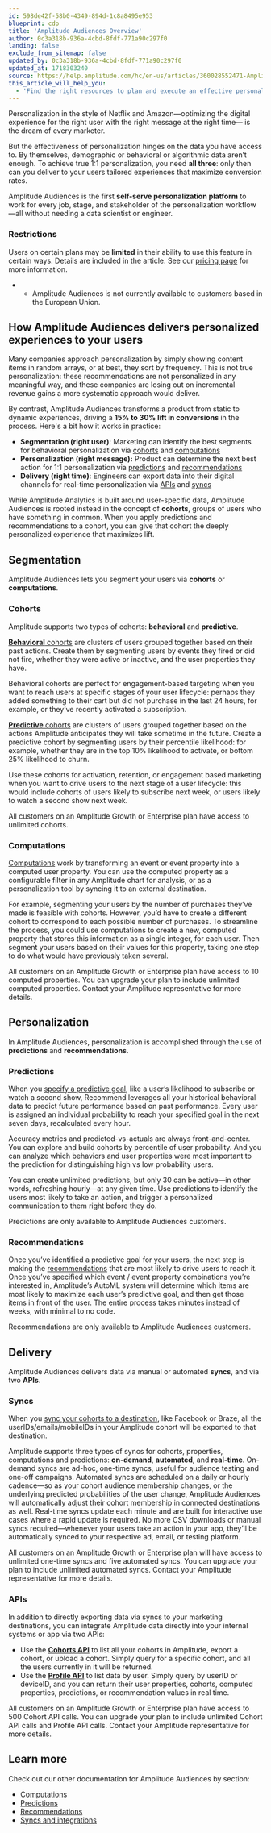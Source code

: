 ```yaml
---
id: 598de42f-58b0-4349-894d-1c8a8495e953
blueprint: cdp
title: 'Amplitude Audiences Overview'
author: 0c3a318b-936a-4cbd-8fdf-771a90c297f0
landing: false
exclude_from_sitemap: false
updated_by: 0c3a318b-936a-4cbd-8fdf-771a90c297f0
updated_at: 1718303240
source: https://help.amplitude.com/hc/en-us/articles/360028552471-Amplitude-Audiences-overview-Drive-conversions-with-true-one-to-one-personalization
this_article_will_help_you:
  - 'Find the right resources to plan and execute an effective personalization campaign'
---
```

Personalization in the style of Netflix and Amazon—optimizing the digital experience for the right user with the right message at the right time— is the dream of every marketer. 

But the effectiveness of personalization hinges on the data you have access to. By themselves, demographic or behavioral or algorithmic data aren’t enough. To achieve true 1:1 personalization, you need **all three**: only then can you deliver to your users tailored experiences that maximize conversion rates.

Amplitude Audiences is the first **self-serve personalization platform** to work for every job, stage, and stakeholder of the personalization workflow—all without needing a data scientist or engineer.

### Restrictions

Users on certain plans may be **limited** in their ability to use this feature in certain ways. Details are included in the article. See our [pricing page](https://amplitude.com/pricing) for more information.

* * Amplitude Audiences is not currently available to customers based in the European Union.

## How Amplitude Audiences delivers personalized experiences to your users

Many companies approach personalization by simply showing content items in random arrays, or at best, they sort by frequency. This is not true personalization: these recommendations are not personalized in any meaningful way, and these companies are losing out on incremental revenue gains a more systematic approach would deliver. 

By contrast, Amplitude Audiences transforms a product from static to dynamic experiences, driving a **15% to 30% lift in conversions** in the process. Here's a bit how it works in practice:

* **Segmentation (right user)**: Marketing can identify the best segments for behavioral personalization via [cohorts](#h_01F3R89XE9Q3F5EN58ZTRFWCA8) and [computations](#h_01F3R8A3QEJ6E8R91ZRCX2TNWM)
* **Personalization (right message):** Product can determine the next best action for 1:1 personalization via [predictions](#h_01F3R8ACKCR378PYEHCDNAEJE7) and [recommendations](#h_01F3R8AKVJ1R67WNA4S3NEPM34)
* **Delivery (right time)**: Engineers can export data into their digital channels for real-time personalization via [APIs](#h_01F3R8AX9484AD41HE8GQ7YA84) and [syncs](#h_01F3R8B3S2DDJ5XY4E1FD654YQ)

While Amplitude Analytics is built around user-specific data, Amplitude Audiences is rooted instead in the concept of **cohorts**, groups of users who have something in common. When you apply predictions and recommendations to a cohort, you can give that cohort the deeply personalized experience that maximizes lift. 

## Segmentation

Amplitude Audiences lets you segment your users via **cohorts** or **computations**.

### Cohorts

Amplitude supports two types of cohorts: **behavioral** and **predictive**. 

[**Behavioral** cohorts](/docs/analytics/behavioral-cohorts) are clusters of users grouped together based on their past actions. Create them by segmenting users by events they fired or did not fire, whether they were active or inactive, and the user properties they have. 

Behavioral cohorts are perfect for engagement-based targeting when you want to reach users at specific stages of your user lifecycle: perhaps they added something to their cart but did not purchase in the last 24 hours, for example, or they’ve recently activated a subscription.

[**Predictive** cohorts](/docs/cdp/audiences/predictions-build) are clusters of users grouped together based on the actions Amplitude anticipates they will take sometime in the future. Create a predictive cohort by segmenting users by their percentile likelihood: for example, whether they are in the top 10% likelihood to activate, or bottom 25% likelihood to churn. 

Use these cohorts for activation, retention, or engagement based marketing when you want to drive users to the next stage of a user lifecycle: this would include cohorts of users likely to subscribe next week, or users likely to watch a second show next week.

All customers on an Amplitude Growth or Enterprise plan have access to unlimited cohorts.

### Computations

[Computations](/docs/cdp/audiences/computations) work by transforming an event or event property into a computed user property. You can use the computed property as a configurable filter in any Amplitude chart for analysis, or as a personalization tool by syncing it to an external destination.

For example, segmenting your users by the number of purchases they’ve made is feasible with cohorts. However, you’d have to create a different cohort to correspond to each possible number of purchases. To streamline the process, you could use computations to create a new, computed property that stores this information as a single integer, for each user. Then segment your users based on their values for this property, taking one step to do what would have previously taken several.

All customers on an Amplitude Growth or Enterprise plan have access to 10 computed properties. You can upgrade your plan to include unlimited computed properties. Contact your Amplitude representative for more details.

## Personalization

In Amplitude Audiences, personalization is accomplished through the use of **predictions** and **recommendations**.

### Predictions

When you [specify a predictive goal](/docs/cdp/audiences/predictions), like a user’s likelihood to subscribe or watch a second show, Recommend leverages all your historical behavioral data to predict future performance based on past performance. Every user is assigned an individual probability to reach your specified goal in the next seven days, recalculated every hour.

Accuracy metrics and predicted-vs-actuals are always front-and-center. You can explore and build cohorts by percentile of user probability. And you can analyze which behaviors and user properties were most important to the prediction for distinguishing high vs low probability users.

You can create unlimited predictions, but only 30 can be active—in other words, refreshing hourly—at any given time. Use predictions to identify the users most likely to take an action, and trigger a personalized communication to them right before they do.

Predictions are only available to Amplitude Audiences customers.

### Recommendations

Once you’ve identified a predictive goal for your users, the next step is making the [recommendations](/docs/cdp/audiences/recommendations) that are most likely to drive users to reach it. Once you’ve specified which event / event property combinations you’re interested in, Amplitude’s AutoML system will determine which items are most likely to maximize each user’s predictive goal, and then get those items in front of the user. The entire process takes minutes instead of weeks, with minimal to no code.

Recommendations are only available to Amplitude Audiences customers.

## Delivery

Amplitude Audiences delivers data via manual or automated **syncs**, and via two **APIs**.

### Syncs

When you [sync your cohorts to a destination](/docs/cdp/audiences/third-party-syncs), like Facebook or Braze, all the userIDs/emails/mobileIDs in your Amplitude cohort will be exported to that destination.

Amplitude supports three types of syncs for cohorts, properties, computations and predictions: **on-demand**, **automated**, and **real-time**. On-demand syncs are ad-hoc, one-time syncs, useful for audience testing and one-off campaigns. Automated syncs are scheduled on a daily or hourly cadence—so as your cohort audience membership changes, or the underlying predicted probabilities of the user change, Amplitude Audiences will automatically adjust their cohort membership in connected destinations as well. Real-time syncs update each minute and are built for interactive use cases where a rapid update is required. No more CSV downloads or manual syncs required—whenever your users take an action in your app, they’ll be automatically synced to your respective ad, email, or testing platform.

All customers on an Amplitude Growth or Enterprise plan will have access to unlimited one-time syncs and five automated syncs. You can upgrade your plan to include unlimited automated syncs. Contact your Amplitude representative for more details.

### APIs

In addition to directly exporting data via syncs to your marketing destinations, you can integrate Amplitude data directly into your internal systems or app via two APIs:

* Use the [**Cohorts API**](https://developers.amplitude.com/docs/behavioral-cohorts-api) to list all your cohorts in Amplitude, export a cohort, or upload a cohort. Simply query for a specific cohort, and all the users currently in it will be returned.
* Use the **[Profile API](https://www.docs.developers.amplitude.com/analytics/apis/user-profile-api/)** to list data by user. Simply query by userID or deviceID, and you can return their user properties, cohorts, computed properties, predictions, or recommendation values in real time.

All customers on an Amplitude Growth or Enterprise plan have access to 500 Cohort API calls. You can upgrade your plan to include unlimited Cohort API calls and Profile API calls. Contact your Amplitude representative for more details.

## Learn more

Check out our other documentation for Amplitude Audiences by section:

* [Computations](https://help.amplitude.com/hc/en-us/sections/360013330791-Computations)
* [Predictions](https://help.amplitude.com/hc/en-us/sections/360011032612-Predictions)
* [Recommendations](https://help.amplitude.com/hc/en-us/sections/360013215412-Recommendations)
* [Syncs and integrations](https://help.amplitude.com/hc/en-us/sections/360013330811-Syncs-and-integrations)